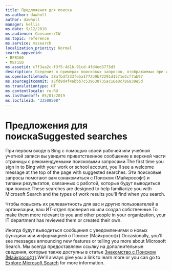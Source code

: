 ```yaml
---
title: Предложения для поиска
ms.author: dawholl
author: dawholl
manager: kellis
ms.date: 9/12/2018
ms.audience: Consumer/IW
ms.topic: reference
ms.service: mssearch
localization_priority: Normal
search.appverid:
- BFB160
- MET150
ms.assetid: c7f3aa2c-f3f5-4d1b-91cd-4fd4ed3775d3
description: Сведения о примерах поисковых запросов, отображаемых при использовании Поиска (Майкрософт)
ms.openlocfilehash: 38afbdf233feba1772b9b72291d1571e2cf7ab97
ms.sourcegitcommit: a5fd9d4f46bbb7c539630735ac16e0c786939e5d
ms.translationtype: HT
ms.contentlocale: ru-RU
ms.lasthandoff: 05/01/2019
ms.locfileid: "33508508"
---
```

# <a name="suggested-searches"></a><span data-ttu-id="4c9f0-103">Предложения для поиска</span><span class="sxs-lookup"><span data-stu-id="4c9f0-103">Suggested searches</span></span>

<span data-ttu-id="4c9f0-104">При первом входе в Bing с помощью своей рабочей или учебной учетной записи вы увидите приветственное сообщение в верхней части страницы с рекомендуемыми поисковыми запросами.</span><span class="sxs-lookup"><span data-stu-id="4c9f0-104">The first time you sign in to Bing with your work or school account, you'll see a welcome message at the top of the page with suggested searches.</span></span> <span data-ttu-id="4c9f0-105">Эти поисковые запросы помогают вам ознакомиться с Поиском (Майкрософт) и типами результатов, связанных с работой, которые будут выводиться при поиске.</span><span class="sxs-lookup"><span data-stu-id="4c9f0-105">These searches are designed to help familiarize you with Microsoft Search and the types of work results you'll find when you search.</span></span>
  
<span data-ttu-id="4c9f0-106">Чтобы повысить их релевантность для вас и других пользователей в организации, ваш ИТ-отдел проверил их или создал собственные.</span><span class="sxs-lookup"><span data-stu-id="4c9f0-106">To make them more relevant to you and other people in your organization, your IT department has reviewed them or created their own.</span></span>
  
<span data-ttu-id="4c9f0-107">Иногда будут выводиться сообщения с уведомлениями о новых функциях или информацией о Поиске (Майкрософт).</span><span class="sxs-lookup"><span data-stu-id="4c9f0-107">Occasionally, you'll see messages announcing new features or telling you more about Microsoft Search.</span></span> <span data-ttu-id="4c9f0-108">Мы всегда предоставляем ссылку на дополнительные сведения, которые также доступны в статье [Знакомство с Поиском (Майкрософт)](https://www.bing.com/business/explore).</span><span class="sxs-lookup"><span data-stu-id="4c9f0-108">We'll always give you a link to learn more or you can go to [Explore Microsoft Search](https://www.bing.com/business/explore) for more information.</span></span> 

  

